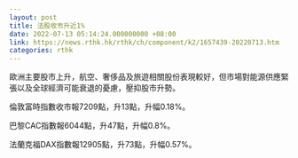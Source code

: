 ```yaml
---
layout: post
title: 法股收市升近1%
date: 2022-07-13 05:14:24.000000000 +08:00
link: https://news.rthk.hk/rthk/ch/component/k2/1657439-20220713.htm
categories: rthk
---
```


歐洲主要股市上升，航空、奢侈品及旅遊相關股份表現較好，但市場對能源供應緊張以及全球經濟可能衰退的憂慮，壓抑股市升勢。

倫敦富時指數收市報7209點，升13點，升幅0.18%。

巴黎CAC指數報6044點，升47點，升幅0.8%。

法蘭克福DAX指數報12905點，升73點，升幅0.57%。
